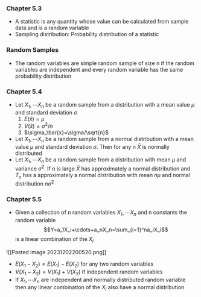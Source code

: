 ### Chapter 5.3
- A statistic is any quantity whose value can be calculated from sample data and is a random variable
- Sampling distribution: Probability distribution of a statistic
### Random Samples
- The random variables are simple random sample of size n if the random variables are independent and every random variable has the same probability distribution
### Chapter 5.4
- Let $X_1,\cdots X_n$ be a random sample from a distribution with a mean value $\mu$ and standard deviation $\sigma$
	1. $E(\bar{x})=\mu$
	2. $V(\bar{x})=\sigma^2/n$
	3. $\sigma_\bar{x}=\sigma/\sqrt{n}$
- Let $X_1,\cdots X_n$ be a random sample from a normal distribution with a mean value $\mu$ and standard deviation $\sigma$. Then for any n $\bar{X}$ is normally distributed 
- Let $X_1,\cdots X_n$ be a random sample from a distribution with mean $\mu$ and variance $\sigma^2$. If n is large $\bar{X}$ has approximately a normal distribution and $T_o$ has a approximately a normal distribution with mean $n\mu$ and normal distribution $n\sigma^2$
### Chapter 5.5
- Given a collection of n random variables $X_1,\cdots X_n$ and n constants the random variable $$Y=a_1X_i+\cdots+a_nX_n=\sum_{i=1}^na_iX_i$$ is a linear combination of the $X_i$

![[Pasted image 20231202200520.png]]
- $E(X_1-X_2)=E(X_1)-E(X_2)$ for any two random variables
- $V(X_1-X_2)=V(X_1)+V(X_2)$ if independent random variables
- If  $X_1,\cdots X_n$ are independent and normally distributed random variable then any linear combination of the $X_i$ also have a normal distribution
